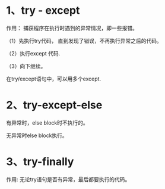 # 1、try - except

作用： 捕获程序在执行时遇到的异常情况，即一些报错。

（1）先执行try代码， 直到发现了错误，不再执行异常之后的代码。

（2）执行except 代码.

（3）向下继续。

在try/except语句中，可以用多个except.

# 2、try-except-else
有异常时，else block时不执行的。

无异常时else block执行。
# 3、try-finally

作用: 无论try语句是否有异常，最后都要执行的代码。
